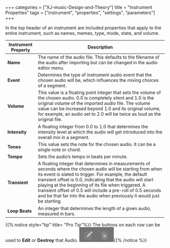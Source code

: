 +++
categories = ["XJ-music-Design-and-Theory"]
title = "Instrument Properties"
tags = ["instrument", "properties", "settings", "parameters"]
+++

In the top header of an instrument are included properties that apply to the entire instrument, such as names, memes, type, mode, state, and volume.

| Instrument Property | Description |
|---------------------|-------------|
|**Name**|The name of the audio file. This defaults to the filename of the audio after importing but can be changed in the audio editor menu.|
|**Event**|Determines the type of instrument audio event that the chosen audio will be, which influences the mixing choices of a segment.|
|**Volume**|This value is a floating point integer that sets the volume of the chosen audio. 0.0 is completely silent and 1.0 is the original volume of the imported audio file. The volume value can be increased beyond 1.0 and its original volume, for example, an audio set to 2.0 will be twice as loud as the original file.|
|**Intensity**|A floating integer from 0.0 to 1.0 that determines the intensity level at which the audio will get introduced into the overall mix in a segment.|
|**Tones**|This value sets the note for the chosen audio. It can be a single note or chord.|
|**Tempo**|Sets the audio’s tempo in beats per minute.|
|**Transient**|A floating integer that determines in measurements of seconds where the chosen audio will be starting from when its event is slated to trigger. For example, the default transient offset is 0.0, indicating that the audio will start playing at the beginning of its file when triggered. A transient offset of 0.5 will include a pre-roll of 0.5 seconds and be that far into the audio when previously it would just be starting.|
|**Loop Beats**|An integer that determines the length of a given audio, measured in bars.|

{{% notice style="tip" title= "Pro Tip"%}}
The buttons on each row can be used
to **Edit** or **Destroy** that Audio.
![Instrument Properties Buttons](instrument-properties-buttons.png){{% /notice %}}
